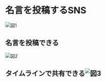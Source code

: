 # 名言を投稿するSNS
![図1](https://user-images.githubusercontent.com/42370001/158406097-fa735423-87ff-45f1-839b-91db6a938f86.jpg)
## 名言を投稿できる
![図2](https://user-images.githubusercontent.com/42370001/158406316-59219366-1e33-4ee0-b111-ab383d3deb47.jpg)
## タイムラインで共有できる![図3](https://user-images.githubusercontent.com/42370001/158406472-1adb2691-543d-4591-9ca5-4a5d6b8944e0.jpg)
